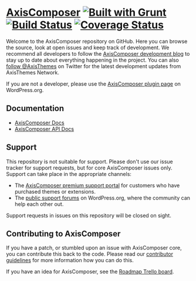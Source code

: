 # [AxisComposer](http://www.axisthemes.com/axiscomposer/) [![Built with Grunt](https://cdn.gruntjs.com/builtwith.png)](http://gruntjs.com/) [![Build Status](https://api.travis-ci.org/axisthemes/axiscomposer.svg?branch=master)](http://travis-ci.org/axisthemes/axiscomposer) [![Coverage Status](https://coveralls.io/repos/axisthemes/axiscomposer/badge.svg?branch=master&service=github)](https://coveralls.io/github/axisthemes/axiscomposer?branch=master)

Welcome to the AxisComposer repository on GitHub. Here you can browse the source, look at open issues and keep track of development. We recommend all developers to follow the [AxisComposer development blog](https://axiscomposer.wordpress.com/) to stay up to date about everything happening in the project. You can also [follow @AxisThemes](https://twitter.com/AxisThemes) on Twitter for the latest development updates from AxisThemes Network.

If you are not a developer, please use the [AxisComposer plugin page](http://wordpress.org/plugins/axiscomposer/) on WordPress.org.

## Documentation
* [AxisComposer Docs](http://docs.axisthemes.com/documentation/plugins/axiscomposer/)
* [AxisComposer API Docs](http://docs.axisthemes.com/apidocs/axiscomposer/)

## Support
This repository is not suitable for support. Please don't use our issue tracker for support requests, but for core AxisComposer issues only. Support can take place in the appropriate channels:

* The [AxisComposer premium support portal](http://support.axisthemes.com/) for customers who have purchased themes or extensions.
* The [public support forums](http://wordpress.org/support/plugin/axiscomposer) on WordPress.org, where the community can help each other out.

Support requests in issues on this repository will be closed on sight.

## Contributing to AxisComposer
If you have a patch, or stumbled upon an issue with AxisComposer core, you can contribute this back to the code. Please read our [contributor guidelines](https://github.com/axisthemes/axiscomposer/blob/master/CONTRIBUTING.md) for more information how you can do this.

If you have an idea for AxisComposer, see the [Roadmap Trello board](https://trello.com/b/dKOmRjHk/axiscomposer-roadmap).
